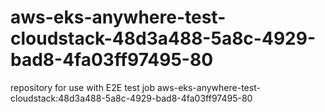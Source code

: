 # aws-eks-anywhere-test-cloudstack-48d3a488-5a8c-4929-bad8-4fa03ff97495-80
repository for use with E2E test job aws-eks-anywhere-test-cloudstack:48d3a488-5a8c-4929-bad8-4fa03ff97495-80
